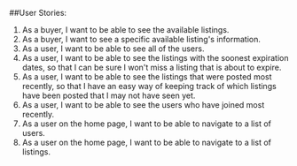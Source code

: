 ##User Stories:
1. As a buyer, I want to be able to see the available listings.
2. As a buyer, I want to see a specific available listing's information.
3. As a user, I want to be able to see all of the users. 
4. As a user, I want to be able to see the listings with the soonest expiration dates, so that I can be sure I won't miss a listing that is about to expire.
5. As a user, I want to be able to see the listings that were posted most recently, so that I have an easy way of keeping track of which listings have been posted that I may not have seen yet.
6. As a user, I want to be able to see the users who have joined most recently.
7. As a user on the home page, I want to be able to navigate to a list of users.
8. As a user on the home page, I want to be able to navigate to a list of listings.
